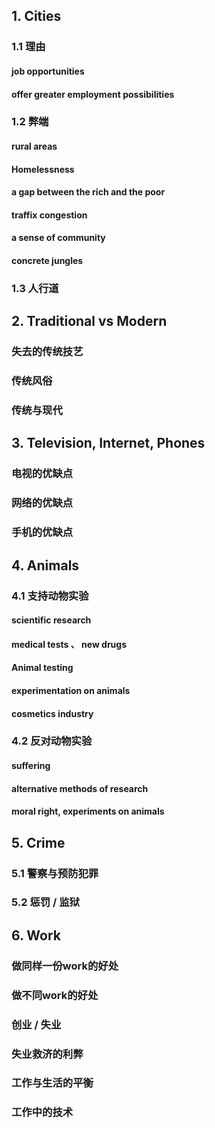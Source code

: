 ## 1. Cities

### 1.1 理由

#### job opportunities

#### offer greater employment possibilities

### 1.2 弊端

#### rural areas

#### Homelessness

#### a gap between the rich and the poor

#### traffix congestion

#### a sense of community

#### concrete jungles

### 1.3 人行道

## 2. Traditional vs Modern

### 失去的传统技艺

### 传统风俗

### 传统与现代

## 3. Television, Internet, Phones

### 电视的优缺点

### 网络的优缺点

### 手机的优缺点

## 4. Animals

### 4.1 支持动物实验

#### scientific research

#### medical tests 、 new drugs

#### Animal testing

#### experimentation on animals

#### cosmetics industry

### 4.2 反对动物实验

#### suffering

#### alternative methods of research

#### moral right, experiments on animals

## 5. Crime

### 5.1 警察与预防犯罪

### 5.2 惩罚 / 监狱

## 6. Work

### 做同样一份work的好处

### 做不同work的好处

### 创业 / 失业

### 失业救济的利弊

### 工作与生活的平衡

### 工作中的技术



